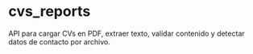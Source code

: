 # cvs_reports
API para cargar CVs en PDF, extraer texto, validar contenido y detectar datos de contacto por archivo.
